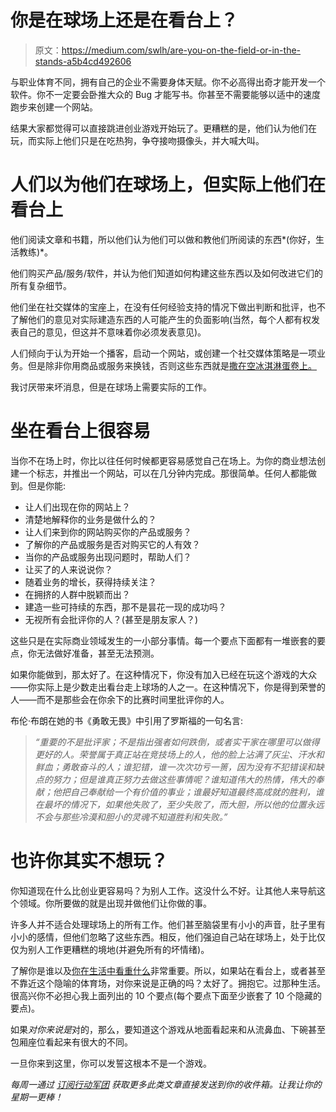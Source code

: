 # 你是在球场上还是在看台上？

> 原文：<https://medium.com/swlh/are-you-on-the-field-or-in-the-stands-a5b4cd492606>

与职业体育不同，拥有自己的企业不需要身体天赋。你不必高得出奇才能开发一个软件。你不一定要会卧推大众的 Bug 才能写书。你甚至不需要能够以适中的速度跑步来创建一个网站。

结果大家都觉得可以直接跳进创业游戏开始玩了。更糟糕的是，他们认为他们在玩，而实际上他们只是在吃热狗，争夺接吻摄像头，并大喊大叫。

# 人们以为他们在球场上，但实际上他们在看台上

他们阅读文章和书籍，所以他们认为他们可以做和教他们所阅读的东西*(你好，生活教练)*。

他们购买产品/服务/软件，并认为他们知道如何构建这些东西以及如何改进它们的所有复杂细节。

他们坐在社交媒体的宝座上，在没有任何经验支持的情况下做出判断和批评，也不了解他们的意见对实际建造东西的人可能产生的负面影响(当然，每个人都有权发表自己的意见，但这并不意味着你必须发表意见)。

人们倾向于认为开始一个播客，启动一个网站，或创建一个社交媒体策略是一项业务。但是除非你用商品或服务来换钱，否则这些东西就是[撒在空冰淇淋蛋卷上。](http://jasondoesstuff.com/sprinkles)

我讨厌带来坏消息，但是在球场上需要实际的工作。

# 坐在看台上很容易

当你不在场上时，你比以往任何时候都更容易感觉自己在场上。为你的商业想法创建一个标志，并推出一个网站，可以在几分钟内完成。那很简单。任何人都能做到。但是你能:

*   让人们出现在你的网站上？
*   清楚地解释你的业务是做什么的？
*   让人们来到你的网站购买你的产品或服务？
*   了解你的产品或服务是否对购买它的人有效？
*   当你的产品或服务出现问题时，帮助人们？
*   让买了的人来说说你？
*   随着业务的增长，获得持续关注？
*   在拥挤的人群中脱颖而出？
*   建造一些可持续的东西，那不是昙花一现的成功吗？
*   无视所有会批评你的人？(甚至是朋友家人？)

这些只是在实际商业领域发生的一小部分事情。每一个要点下面都有一堆嵌套的要点，你无法做好准备，甚至无法预测。

如果你能做到，那太好了。在这种情况下，你没有加入已经在玩这个游戏的大众——你实际上是少数走出看台走上球场的人之一。在这种情况下，你是得到荣誉的人——而不是那些会在你余下的比赛时间里批评你的人。

布伦·布朗在她的书《勇敢无畏》中引用了罗斯福的一句名言:

> *“重要的不是批评家；不是指出强者如何跌倒，或者实干家在哪里可以做得更好的人。荣誉属于真正站在竞技场上的人，他的脸上沾满了灰尘、汗水和鲜血；勇敢奋斗的人；谁犯错，谁一次次功亏一篑，因为没有不犯错误和缺点的努力；但是谁真正努力去做这些事情呢？谁知道伟大的热情，伟大的奉献；他把自己奉献给一个有价值的事业；谁最好知道最终高成就的胜利，谁在最坏的情况下，如果他失败了，至少失败了，而大胆，所以他的位置永远不会与那些冷漠和胆小的灵魂不知道胜利和失败。”*

# 也许你其实不想玩？

你知道现在什么比创业更容易吗？为别人工作。这没什么不好。让其他人来导航这个领域。你所要做的就是出现并做他们让你做的事。

许多人并不适合处理球场上的所有工作。他们甚至脑袋里有小小的声音，肚子里有小小的感情，但他们忽略了这些东西。相反，他们强迫自己站在球场上，处于比仅仅为别人工作更糟糕的境地(并避免所有的坏情绪)。

了解你是谁以及[你在生活中看重什么](http://jasondoesstuff.com/values)非常重要。所以，如果站在看台上，或者甚至不靠近这个隐喻的体育场，对你来说是正确的吗？太好了。拥抱它。过那种生活。很高兴你不必担心我上面列出的 10 个要点(每个要点下面至少嵌套了 10 个隐藏的要点)。

如果*对你来说是*对的，那么，要知道这个游戏从地面看起来和从流鼻血、下碗甚至包厢座位看起来有很大的不同。

一旦你来到这里，你可以发誓这根本不是一个游戏。

*每周一通过* [*订阅行动军团*](http://jasondoesstuff.com/subscribe) *获取更多此类文章直接发送到你的收件箱。让我让你的星期一更棒！*